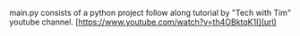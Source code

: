 main.py consists of a python project follow along tutorial by "Tech with Tim" youtube channel. [https://www.youtube.com/watch?v=th4OBktqK1I](url)
